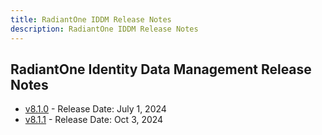 ```yaml
---
title: RadiantOne IDDM Release Notes
description: RadiantOne IDDM Release Notes
---
```


## RadiantOne Identity Data Management Release Notes

- [v8.1.0](../../maintenance/release-notes/iddm-8-1-0) - Release Date: July 1, 2024
- [v8.1.1](../../maintenance/release-notes/iddm-8-1-1) - Release Date: Oct 3, 2024
